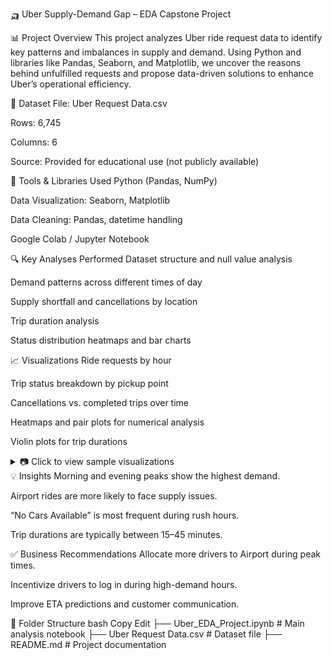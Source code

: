 🛺 Uber Supply-Demand Gap – EDA Capstone Project
<!-- Replace with your own image URL -->

📊 Project Overview
This project analyzes Uber ride request data to identify key patterns and imbalances in supply and demand. Using Python and libraries like Pandas, Seaborn, and Matplotlib, we uncover the reasons behind unfulfilled requests and propose data-driven solutions to enhance Uber’s operational efficiency.

📁 Dataset
File: Uber Request Data.csv

Rows: 6,745

Columns: 6

Source: Provided for educational use (not publicly available)

🧰 Tools & Libraries Used
Python (Pandas, NumPy)

Data Visualization: Seaborn, Matplotlib

Data Cleaning: Pandas, datetime handling

Google Colab / Jupyter Notebook

🔍 Key Analyses Performed
Dataset structure and null value analysis

Demand patterns across different times of day

Supply shortfall and cancellations by location

Trip duration analysis

Status distribution heatmaps and bar charts

📈 Visualizations
Ride requests by hour

Trip status breakdown by pickup point

Cancellations vs. completed trips over time

Heatmaps and pair plots for numerical analysis

Violin plots for trip durations

<details> <summary>📷 Click to view sample visualizations</summary>
📌 Example 1: Ride Status by Hour

📌 Example 2: Pickup Point vs. Supply Gap

</details>
💡 Insights
Morning and evening peaks show the highest demand.

Airport rides are more likely to face supply issues.

“No Cars Available” is most frequent during rush hours.

Trip durations are typically between 15–45 minutes.

✅ Business Recommendations
Allocate more drivers to Airport during peak times.

Incentivize drivers to log in during high-demand hours.

Improve ETA predictions and customer communication.

📌 Folder Structure
bash
Copy
Edit
├── Uber_EDA_Project.ipynb     # Main analysis notebook
├── Uber Request Data.csv      # Dataset file
├── README.md                  # Project documentation
